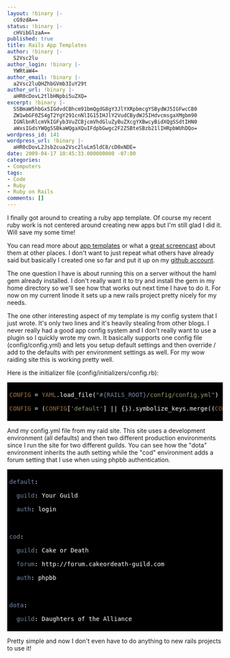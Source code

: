 ```yaml
---
layout: !binary |-
  cG9zdA==
status: !binary |-
  cHVibGlzaA==
published: true
title: Rails App Templates
author: !binary |-
  S2Vsc2lu
author_login: !binary |-
  YWRtaW4=
author_email: !binary |-
  a2Vsc2luQHZhbGVmb3IuY29t
author_url: !binary |-
  aHR0cDovL2tlbHNpbi5uZXQ=
excerpt: !binary |-
  SSBmaW5hbGx5IGdvdCBhcm91bmQgdG8gY3JlYXRpbmcgYSBydWJ5IGFwcCB0
  ZW1wbGF0ZS4gT2YgY291cnNlIG15IHJlY2VudCBydWJ5IHdvcmsgaXMgbm90
  IGNlbnRlcmVkIGFyb3VuZCBjcmVhdGluZyBuZXcgYXBwcyBidXQgSSdtIHN0
  aWxsIGdsYWQgSSBkaWQgaXQuIFdpbGwgc2F2ZSBteSBzb21lIHRpbWUhDQo=
wordpress_id: 141
wordpress_url: !binary |-
  aHR0cDovL2Jsb2cua2Vsc2luLm5ldC8/cD0xNDE=
date: 2009-04-17 10:45:33.000000000 -07:00
categories:
- Computers
tags:
- Code
- Ruby
- Ruby on Rails
comments: []
---
```

I finally got around to creating a ruby app template. Of course my recent ruby work is not centered around creating new apps but I'm still glad I did it. Will save my some time!

You can read more about <a href="http://m.onkey.org/2008/12/4/rails-templates">app templates</a> or what a <a href="http://railscasts.com/episodes/148-app-templates-in-rails-2-3">great screencast</a> about them at other places. I don't want to just repeat what others have already said but basically I created one so far and put it up on my <a href="http://github.com/Kelsin/rails-templates/tree/master">github account</a>.

The one question I have is about running this on a server without the haml gem already installed. I don't really want it to try and install the gem in my home directory so we'll see how that works out next time I have to do it. For now on my current linode it sets up a new rails project pretty nicely for my needs.

The one other interesting aspect of my template is my config system that I just wrote. It's only two lines and it's heavily stealing from other blogs. I never really had a good app config system and I don't really want to use a plugin so I quickly wrote my own. It basically supports one config file (config/config.yml) and lets you setup default settings and then override / add to the defaults with per environment settings as well. For my wow raiding site this is working pretty well.

Here is the initializer file (config/initializers/config.rb):

<pre style="color: #F8F8F8; background-color: #000000; padding: 5px; overflow: auto;">
<span style="color: #9B703F;">CONFIG</span> = <span style="color: #9B703F;">YAML</span>.load_file(<span style="color: #8F9D6A;">"</span><span style="color: #7587A6;">#{RAILS_ROOT}</span><span style="color: #8F9D6A;">/config/config.yml"</span>) || {}
<span style="color: #9B703F;">CONFIG</span> = (<span style="color: #9B703F;">CONFIG</span>[<span style="color: #8F9D6A;">'default'</span>] || {}).symbolize_keys.merge((<span style="color: #9B703F;">CONFIG</span>[<span style="color: #9B703F;">RAILS_ENV</span>] || {}).symbolize_keys)
</pre>

And my config.yml file from my raid site. This site uses a development environment (all defaults) and then two different production environments since I run the site for two different guilds. You can see how the "dota" environment inherits the auth setting while the "cod" environment adds a forum setting that I use when using phpbb authentication.

<pre style="color: #F8F8F8; background-color: #000000; padding: 5px; overflow: auto;">
<span style="color: #7587A6;">default</span>:
  <span style="color: #7587A6;">guild</span>: Your Guild
  <span style="color: #7587A6;">auth</span>: login

<span style="color: #7587A6;">cod</span>:
  <span style="color: #7587A6;">guild</span>: Cake or Death
  <span style="color: #7587A6;">forum</span>: http://forum.cakeordeath-guild.com
  <span style="color: #7587A6;">auth</span>: phpbb

<span style="color: #7587A6;">dota</span>:
  <span style="color: #7587A6;">guild</span>: Daughters of the Alliance
</pre>

Pretty simple and now I don't even have to do anything to new rails projects to use it!
